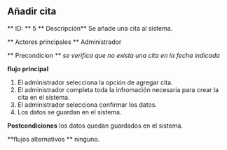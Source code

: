 ## Añadir cita
** ID: ** 5 ** Descripción** Se añade una cita al sistema.

** Actores principales ** Administrador

** Precondicion ** 
   *se verifica que no exista una cita en la fecha indicada* 
 
 **flujo principal**
  1. El administrador selecciona la opción de agregar cita.
  2. El administrador completa toda la infromación necesaria para crear la cita en el sistema.
  3. El administrador selecciona confirmar los datos.
  4. Los datos se guardan en el sistema.
  
 **Postcondiciones**
 los datos quedan guardados en el sistema.
 
 **flujos alternativos **
 ninguno.
